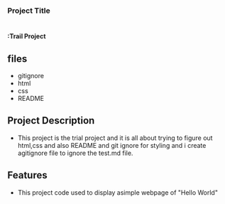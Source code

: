 
<h3><B>Project Title</B></h3>

<h1>
      <h4>:Trail Project</h4>

<h2>files</h2>
   <ul><li>gitignore</li>
    <li> html</li>
    <li> css</li>
     <li>README</li>
   </ul>
   <h2>Project Description</h2>
   <p><ul><li> This project is the trial project and it is all about trying to figure out html,css and also README and git ignore 
     for styling and i create agitignore file to ignore the test.md file.</li></ul></p>
     <h2>Features</h2>
     <p><ul><li> This project code used to display asimple webpage of "Hello World" </li></ul></p>
